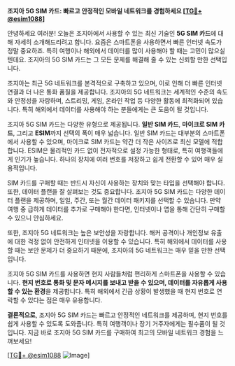 **조지아 5G SIM 카드: 빠르고 안정적인 모바일 네트워크를 경험하세요 [[TG💪+ @esim1088](https://t.me/s/esim1088)]**

안녕하세요 여러분! 오늘은 조지아에서 사용할 수 있는 최신 기술인 **5G SIM 카드**에 대해 자세히 소개해드리려고 합니다. 요즘은 스마트폰을 사용하면서 빠른 인터넷 속도가 정말 중요하죠. 특히 여행이나 해외에서 데이터를 많이 사용해야 할 때는 고민이 많으실 텐데요. 조지아의 5G SIM 카드는 그 모든 문제를 해결해 줄 수 있는 신뢰할 만한 선택입니다.

조지아는 최근 5G 네트워크를 본격적으로 구축하고 있으며, 이로 인해 더 빠른 인터넷 연결과 더 나은 통화 품질을 제공합니다. 조지아의 5G 네트워크는 세계적인 수준의 속도와 안정성을 자랑하며, 스트리밍, 게임, 온라인 작업 등 다양한 활동에 최적화되어 있습니다. 특히 해외에서 데이터를 사용해야 하는 분들에게는 큰 도움이 될 것입니다.

조지아 5G SIM 카드는 다양한 유형으로 제공됩니다. **일반 SIM 카드**, **마이크로 SIM 카드**, 그리고 **ESIM**까지 선택의 폭이 매우 넓습니다. 일반 SIM 카드는 대부분의 스마트폰에서 사용할 수 있으며, 마이크로 SIM 카드는 약간 더 작은 사이즈로 최신 모델에 적합합니다. ESIM은 물리적인 카드 없이 전자적으로 설정 가능한 형태로, 특히 여행객들에게 인기가 높습니다. 하나의 장치에 여러 번호를 저장하고 쉽게 전환할 수 있어 매우 실용적입니다.

SIM 카드를 구매할 때는 반드시 자신이 사용하는 장치와 맞는 타입을 선택해야 합니다. 또한, 데이터 플랜을 잘 살펴보는 것도 중요합니다. 조지아 5G SIM 카드는 다양한 데이터 플랜을 제공하며, 일일, 주간, 또는 월간 데이터 패키지를 선택할 수 있습니다. 만약 여행 중 급하게 데이터를 추가로 구매해야 한다면, 인터넷이나 앱을 통해 간단히 구매할 수 있으니 안심하세요.

또한, 조지아 5G 네트워크는 높은 보안성을 자랑합니다. 해커 공격이나 개인정보 유출에 대한 걱정 없이 안전하게 인터넷을 이용할 수 있습니다. 특히 해외에서 데이터를 사용할 때는 보안 문제가 더 중요하기 때문에, 조지아의 5G 네트워크는 매우 믿을 만한 선택입니다.

조지아 5G SIM 카드를 사용하면 현지 사람들처럼 편리하게 스마트폰을 사용할 수 있습니다. **현지 번호로 통화 및 문자 메시지를 보내고 받을 수 있으며, 데이터를 자유롭게 사용할 수 있는 환경**을 제공합니다. 특히 해외에서 긴급 상황이 발생했을 때 현지 번호로 연락할 수 있다는 점은 매우 유용합니다.

**결론적으로**, 조지아 5G SIM 카드는 빠르고 안정적인 네트워크를 제공하며, 현지 번호를 쉽게 사용할 수 있도록 도와줍니다. 특히 여행객이나 장기 거주자에게는 필수품이 될 것입니다. 지금 바로 조지아 5G SIM 카드를 구매하여 최고의 모바일 네트워크 경험을 느껴보세요!

[[TG💪+ @esim1088](https://t.me/s/esim1088) ![Image](https://i.postimg.cc/Y0z9fWf4/image.png)]